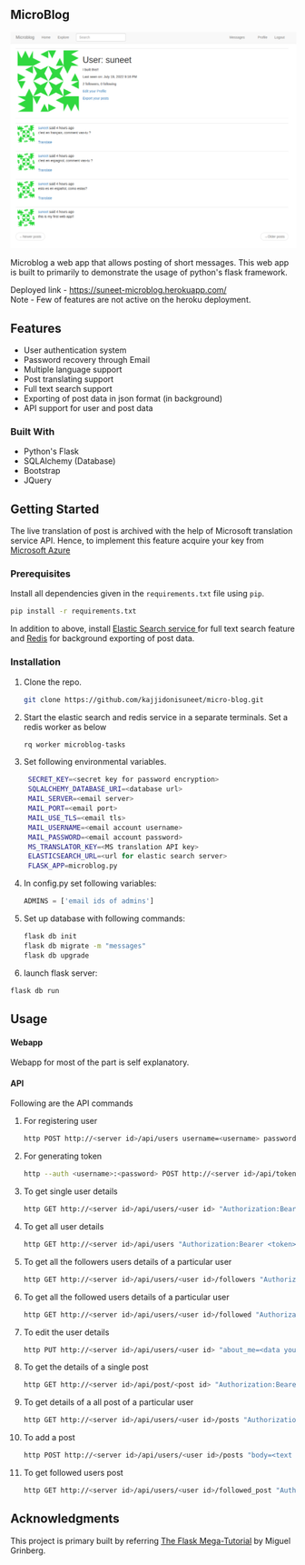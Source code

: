 ## MicroBlog
![plot](_data/user_page-screenshot.png)

Microblog a web app that allows posting of short messages. This web app is built to primarily to demonstrate the usage of python's flask framework.

Deployed link - https://suneet-microblog.herokuapp.com/<br>
Note - Few of features are not active on the heroku deployment.  

## Features
- User authentication system
- Password recovery through Email
- Multiple language support
- Post translating support
- Full text search support
- Exporting of post data in json format (in background)
- API support for user and post data

### Built With
- Python's Flask
- SQLAlchemy (Database)
- Bootstrap
- JQuery

## Getting Started
The live translation of post is archived with the help of Microsoft translation service API. Hence, to implement this feature acquire your key from <a href='https://azure.microsoft.com/en-us/'> Microsoft Azure </a>

### Prerequisites

Install all dependencies given in the `requirements.txt` file using `pip`.
```bash
pip install -r requirements.txt
```
In addition to above, install <a href='https://www.elastic.co/elasticsearch/'>Elastic Search service </a>for full text search feature and <a href="https://redis.io/">Redis</a> for background exporting of post data.

### Installation

1. Clone the repo.
   ```bash
   git clone https://github.com/kajjidonisuneet/micro-blog.git
   ```
2. Start the elastic search and redis service in a separate terminals. Set a redis worker as below
   ```bash
   rq worker microblog-tasks
   ```
3. Set following environmental variables.
   ```bash
    SECRET_KEY=<secret key for password encryption>
    SQLALCHEMY_DATABASE_URI=<database url>
    MAIL_SERVER=<email server>
    MAIL_PORT=<email port>
    MAIL_USE_TLS=<email tls>
    MAIL_USERNAME=<email account username>
    MAIL_PASSWORD=<email account password>
    MS_TRANSLATOR_KEY=<MS translation API key>
    ELASTICSEARCH_URL=<url for elastic search server>
    FLASK_APP=microblog.py
   ```
4. In config.py set following variables:
   ```python
   ADMINS = ['email ids of admins']
   ```
5. Set up database with following commands:
   ```bash
   flask db init
   flask db migrate -m "messages"
   flask db upgrade
   ```
 6. launch flask server:
   ```bash
   flask db run
   ```
## Usage
#### Webapp
Webapp for most of the part is self explanatory.

#### API
Following are the API commands

1. For registering user
    ```bash
   http POST http://<server id>/api/users username=<username> password=<password> email=<email id> "about_me=<some text this is optional>"
   ```
2. For generating token
    ```bash
   http --auth <username>:<password> POST http://<server id>/api/tokens
   ```
3. To get single user details
    ```bash
   http GET http://<server id>/api/users/<user id> "Authorization:Bearer <token>"
   ```
 4. To get all user details
    ```bash
    http GET http://<server id>/api/users "Authorization:Bearer <token>"
    ```
 5. To get all the followers users details of a particular user 
    ```bash
    http GET http://<server id>/api/users/<user id>/followers "Authorization:Bearer <token>"
    ```
 6. To get all the followed users details of a particular user 
    ```bash
    http GET http://<server id>/api/users/<user id>/followed "Authorization:Bearer <token>"
    ```
 7. To edit the user details 
    ```bash
    http PUT http://<server id>/api/users/<user id> "about_me=<data you want to update>" "Authorization:Bearer <token>"
    ```
 8. To get the details of a single post 
    ```bash
    http GET http://<server id>/api/post/<post id> "Authorization:Bearer <token>"
    ```
 9. To get details of a all post of a particular user
    ```bash
    http GET http://<server id>/api/users/<user id>/posts "Authorization:Bearer <token>"
    ```
10. To add a post
    ```bash
    http POST http://<server id>/api/users/<user id>/posts "body=<text of the blog post>" "Authorization:Bearer <token>"
    ```
11. To get followed users post
    ```bash
    http GET http://<server id>/api/users/<user id>/followed_post "Authorization:Bearer <token>"
    ```

## Acknowledgments
This project is primary built by referring <a href='https://blog.miguelgrinberg.com/post/the-flask-mega-tutorial-part-i-hello-world' >The Flask Mega-Tutorial</a> by Miguel Grinberg.
